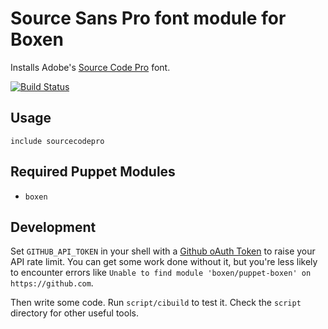 # Source Sans Pro font module for Boxen

Installs Adobe's [Source Code Pro](http://store1.adobe.com/cfusion/store/html/index.cfm?event=displayFontPackage&code=1959) font.

[![Build Status](https://travis-ci.org/thisishugo/puppet-sourcesanspro.png?branch=master)](https://travis-ci.org/thisishugo/puppet-sourcesanspro)

## Usage

```puppet
include sourcecodepro
```

## Required Puppet Modules

* `boxen`

## Development

Set `GITHUB_API_TOKEN` in your shell with a [Github oAuth Token](https://help.github.com/articles/creating-an-oauth-token-for-command-line-use) to raise your API rate limit. You can get some work done without it, but you're less likely to encounter errors like `Unable to find module 'boxen/puppet-boxen' on https://github.com`.

Then write some code. Run `script/cibuild` to test it. Check the `script`
directory for other useful tools.
